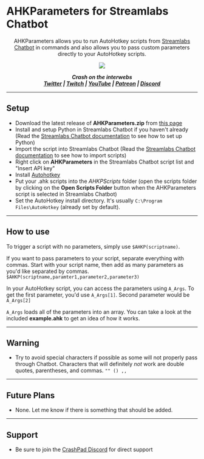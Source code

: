 # AHKParameters for Streamlabs Chatbot

<p align="center">AHKParameters allows you to run AutoHotkey scripts from <a href="https://streamlabs.com/chatbot">Streamlabs Chatbot</a> in commands and also allows you to pass custom parameters directly to your AutoHotkey scripts.</p>

<p align="center"><img src="https://user-images.githubusercontent.com/51434502/82870279-88054400-9ee4-11ea-8f30-5725a0682a1f.png"></p>

<p align="center"><i><b>
  Crash on the interwebs<br>
  <a href="https://twitter.com/CrashKoeck">Twitter</a> |
  <a href="https://twitch.tv/CrashKoeck">Twitch</a> |
  <a href="https://youtube.com/Crashkoeck">YouTube</a> |
  <a href="https://patreon.com/Crashkoeck">Patreon</a> |
  <a href="https://discord.gg/zyS2jbJ">Discord</a>
</b></i></p>

***

## Setup
- Download the latest release of <b>AHKParameters.zip</b> from <a href="https://github.com/CrashKoeck/AHKParameters/releases">this page</a>
- Install and setup Python in Streamlabs Chatbot if you haven't already (Read the <a href="https://cdn.streamlabs.com/chatbot/Documentation_Twitch.pdf">Streamlabs Chatbot documentation</a> to see how to set up Python)
- Import the script into Streamlabs Chatbot (Read the <a href="https://cdn.streamlabs.com/chatbot/Documentation_Twitch.pdf">Streamlabs Chatbot documentation</a> to see how to import scripts)
- Right click on <b>AHKParameters</b> in the Streamlabs Chatbot script list and "Insert API key"
- Install <a href="https://www.autohotkey.com/">Autohotkey</a>
- Put your .ahk scripts into the <i>AHKPScripts</i> folder (open the scripts folder by clicking on the <b>Open Scripts Folder</b> button when the AHKParameters script is selected in Streamlabs Chatbot)
- Set the AutoHotkey install directory. It's usually ```C:\Program Files\AutoHotkey``` (already set by default).

***

## How to use
To trigger a script with no parameters, simply use ```$AHKP(scriptname)```. 

If you want to pass parameters to your script, separate everything with
commas. Start with your script name, then add as many parameters as you'd
like separated by commas.
```$AHKP(scriptname,paramter1,parameter2,parameter3)```

In your AutoHotkey script, you can access the parameters using ```A_Args```.
To get the first parameter, you'd use ```A_Args[1]```. Second parameter would be ```A_Args[2]```
	
```A_Args``` loads all of the parameters into an array. You can take a look at
the included <b>example.ahk</b> to get an idea of how it works.

***

## Warning
- Try to avoid special characters if possible as some will not properly pass
through Chatbot. Characters that will definitely <i>not</i> work are double quotes,
parentheses, and commas. ```"" () ,,```

***

## Future Plans
- None. Let me know if there is something that should be added.

***

## Support
- Be sure to join the <a href="https://discord.gg/zyS2jbJ">CrashPad Discord</a> for direct support
